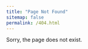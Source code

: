 ```yaml
---
title: "Page Not Found"
sitemap: false
permalink: /404.html
---
```


Sorry, the page does not exist.
